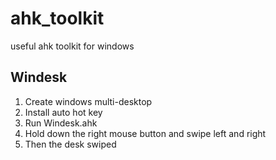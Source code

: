 # ahk_toolkit
useful ahk toolkit for windows
## Windesk
1. Create windows multi-desktop
2. Install auto hot key
3. Run Windesk.ahk
4. Hold down the right mouse button and swipe left and right
5. Then the desk swiped
